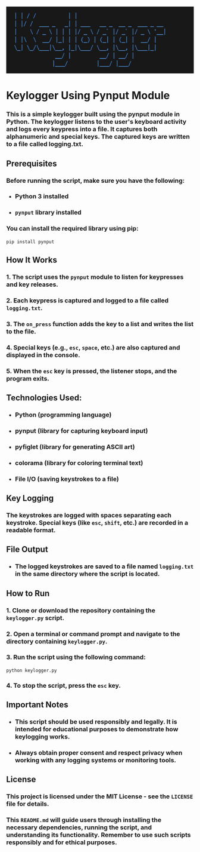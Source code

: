 ![logo](https://github.com/kartik8411/Keylogger/blob/main/image.png)
# Keylogger Using Pynput Module
### This is a simple keylogger built using the pynput module in Python. The keylogger listens to the user's keyboard activity and logs every keypress into a file. It captures both alphanumeric and special keys. The captured keys are written to a file called logging.txt.

## Prerequisites

### Before running the script, make sure you have the following:

- ### Python 3 installed
- ### `pynput` library installed

### You can install the required library using pip:
```
pip install pynput
```

## How It Works

   ### 1.  The script uses the ```pynput``` module to listen for keypresses and key releases.

   ### 2.  Each keypress is captured and logged to a file called ```logging.txt```.

   ### 3.  The ```on_press``` function adds the key to a list and writes the list to the file.

   ### 4. Special keys (e.g., ```esc```, ```space```, etc.) are also captured and displayed in the console.

   ### 5.  When the ```esc``` key is pressed, the listener stops, and the program exits.

   ## Technologies Used:

   - ### Python (programming language)

   - ### pynput (library for capturing keyboard input)

   - ### pyfiglet (library for generating ASCII art)

   - ### colorama (library for coloring terminal text)

   - ### File I/O (saving keystrokes to a file)

## Key Logging

### The keystrokes are logged with spaces separating each keystroke. Special keys (like ```esc```, ```shift```, etc.) are recorded in a readable format.

## File Output
 -  ### The logged keystrokes are saved to a file named ```logging.txt``` in the same directory where the script is located.

## How to Run

  ### 1. Clone or download the repository containing the ```keylogger.py``` script.

  ### 2. Open a terminal or command prompt and navigate to the directory containing ```keylogger.py```.

  ### 3. Run the script using the following command:
  ```
python keylogger.py
```
  ### 4. To stop the script, press the ```esc``` key.

## Important Notes

  - ### This script should be used responsibly and legally. It is intended for educational purposes to demonstrate how keylogging works.

  - ### Always obtain proper consent and respect privacy when working with any logging systems or monitoring tools.

## License

### This project is licensed under the MIT License - see the ```LICENSE``` file for details.

### This `README.md` will guide users through installing the necessary dependencies, running the script, and understanding its functionality. Remember to use such scripts responsibly and for ethical purposes.










